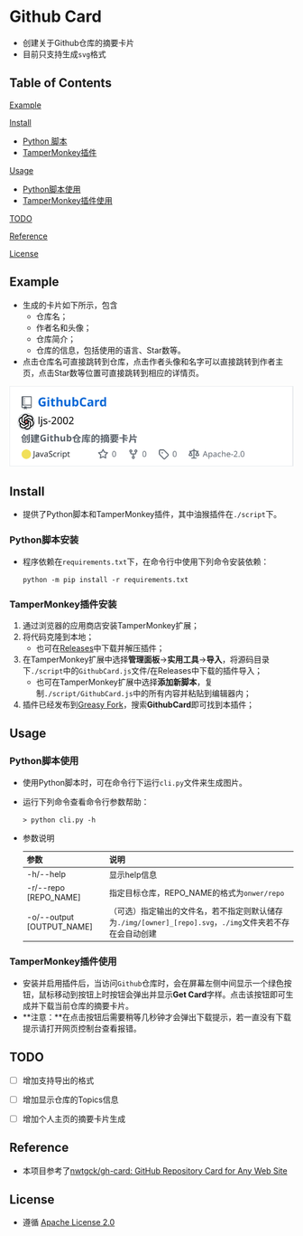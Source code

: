 # Github Card

- 创建关于Github仓库的摘要卡片
- 目前只支持生成`svg`格式

## Table of Contents

[Example](#example)

[Install](#install)

- [Python 脚本](#python脚本安装)
- [TamperMonkey插件](#TamperMonkey插件安装)

[Usage](#usage)

- [Python脚本使用](#python脚本使用)
- [TamperMonkey插件使用](#TamperMonkey插件使用)

[TODO](#todo)

[Reference](#reference)

[License](#license)

## Example

- 生成的卡片如下所示，包含
  - 仓库名；
  - 作者名和头像；
  - 仓库简介；
  - 仓库的信息，包括使用的语言、Star数等。
- 点击仓库名可直接跳转到仓库，点击作者头像和名字可以直接跳转到作者主页，点击Star数等位置可直接跳转到相应的详情页。

![Example](assets/ljs-2002_GithubCard.svg)

## Install

- 提供了Python脚本和TamperMonkey插件，其中油猴插件在`./script`下。

### Python脚本安装

- 程序依赖在`requirements.txt`下，在命令行中使用下列命令安装依赖：

  ```shell
  python -m pip install -r requirements.txt
  ```

  

### TamperMonkey插件安装

1. 通过浏览器的应用商店安装TamperMonkey扩展；
2. 将代码克隆到本地；
   - 也可在[Releases](https://github.com/ljs-2002/GithubCard/releases)中下载并解压插件；
3. 在TamperMonkey扩展中选择**管理面板**→**实用工具**→**导入**，将源码目录下`./script`中的`GithubCard.js`文件/在Releases中下载的插件导入；
   - 也可在TamperMonkey扩展中选择**添加新脚本**，复制`./script/GithubCard.js`中的所有内容并粘贴到编辑器内；
4. 插件已经发布到[Greasy Fork](https://greasyfork.org/zh-CN/)，搜索**GithubCard**即可找到本插件；



## Usage

### Python脚本使用

- 使用Python脚本时，可在命令行下运行`cli.py`文件来生成图片。

- 运行下列命令查看命令行参数帮助：

  ```shell
  > python cli.py -h
  ```

- 参数说明

  | 参数                      | 说明                                                         |
  | ------------------------- | ------------------------------------------------------------ |
  | -h/--help                 | 显示help信息                                                 |
  | -r/--repo [REPO_NAME]     | 指定目标仓库，REPO_NAME的格式为`onwer/repo`                  |
  | -o/--output [OUTPUT_NAME] | （可选）指定输出的文件名，若不指定则默认储存为`./img/[owner]_[repo].svg`，`./img`文件夹若不存在会自动创建 |



### TamperMonkey插件使用

- 安装并启用插件后，当访问`Github`仓库时，会在屏幕左侧中间显示一个绿色按钮，鼠标移动到按钮上时按钮会弹出并显示**Get Card**字样。点击该按钮即可生成并下载当前仓库的摘要卡片。
-  **注意：**在点击按钮后需要稍等几秒钟才会弹出下载提示，若一直没有下载提示请打开网页控制台查看报错。



## TODO

- [ ] 增加支持导出的格式
- [ ] 增加显示仓库的Topics信息
- [ ] 增加个人主页的摘要卡片生成



## Reference

- 本项目参考了[nwtgck/gh-card:  GitHub Repository Card for Any Web Site](https://github.com/nwtgck/gh-card)



## License

- 遵循 [Apache License 2.0](https://github.com/ljs-2002/GithubCard/blob/main/LICENSE)